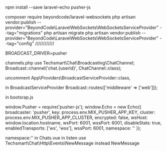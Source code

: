 npm install --save laravel-echo pusher-js

composer require beyondcode/laravel-websockets
php artisan vendor:publish --provider="BeyondCode\LaravelWebSockets\WebSocketsServiceProvider" --tag="migrations"
php artisan migrate
php artisan vendor:publish --provider="BeyondCode\LaravelWebSockets\WebSocketsServiceProvider" --tag="config"
////////////

BROADCAST_DRIVER=pusher




channels.php
use Techsmart\Chat\Broadcasting\ChatChannel;
Broadcast::channel('chat.{userId}', ChatChannel::class);


uncomment 
App\Providers\BroadcastServiceProvider::class,

in BroadcastServiceProvider
Broadcast::routes(['middleware' => ['web']]);

in bootsrap.js

window.Pusher = require('pusher-js');
window.Echo = new Echo({
    broadcaster: 'pusher',
    key: process.env.MIX_PUSHER_APP_KEY,
    cluster: process.env.MIX_PUSHER_APP_CLUSTER,
    encrypted: false,
    wsHost: window.location.hostname,
    wsPort: 6001,
    wssPort: 6001,
    disableStats: true,
    enabledTransports: ['ws', 'wss'],
    wssPort: 6001,
    namespace: ''
});

namespace:''
in Chats.vue in listen use Techsmart\\Chat\\Http\\Events\\NewMessage instead NewMessage 